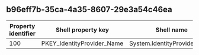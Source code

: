 ## b96eff7b-35ca-4a35-8607-29e3a54c46ea

Property identifier | Shell property key | Shell name | Alias
--- | --- | --- | ---
100 | PKEY_IdentityProvider_Name | System.IdentityProvider.Name | 

